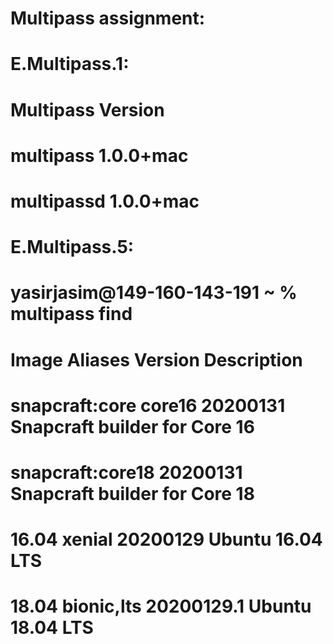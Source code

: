 # Multipass assignment:

# E.Multipass.1:

# Multipass Version
# multipass  1.0.0+mac
# multipassd 1.0.0+mac


# E.Multipass.5:

# yasirjasim@149-160-143-191 ~ % multipass find      
# Image                   Aliases           Version          Description
# snapcraft:core          core16            20200131         Snapcraft builder for Core 16
# snapcraft:core18                          20200131         Snapcraft builder for Core 18
# 16.04                   xenial            20200129         Ubuntu 16.04 LTS
# 18.04                   bionic,lts        20200129.1       Ubuntu 18.04 LTS

